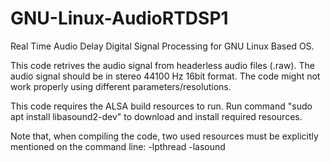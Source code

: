 # GNU-Linux-AudioRTDSP1
Real Time Audio Delay Digital Signal Processing for GNU Linux Based OS.

This code retrives the audio signal from headerless audio files (.raw). The audio signal should be in stereo 44100 Hz 16bit format. The code might not work properly using different parameters/resolutions.

This code requires the ALSA build resources to run. Run command "sudo apt install libasound2-dev" to download and install required resources.

Note that, when compiling the code, two used resources must be explicitly mentioned on the command line:
-lpthread
-lasound
